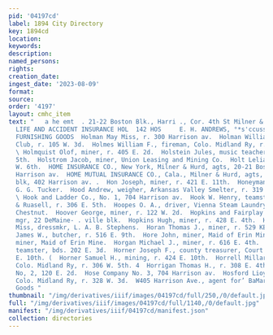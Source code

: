 ```yaml
---
pid: '04197cd'
label: 1894 City Directory
key: 1894cd
location: 
keywords: 
description: 
named_persons: 
rights: 
creation_date: 
ingest_date: '2023-08-09'
format: 
source: 
order: '4197'
layout: cmhc_item
text: "   a he emt  . 21-22 Boston Blk., Harri ., Cor. 4th St Milner & Hurd, FIRE,
  LIFE AND ACCIDENT INSURANCE HOL  142 HOS     E. H. ANDREWS, °*s'ccusst2ineor ” HOUSE
  FURNISHING GOODS  Holman May Miss, r. 300 Harrison av.  Holman William, with Pioneer
  Club, r. 105 W. 3d.  Holmes William F., fireman, Colo. Midland Ry, r. 411 W. 4th.
  \ Holmquist Olof, miner, r. 405 E. 2d.  Holstein Jules, music teacher, r. 134 EH.
  5th.  Holstrom Jacob, miner, Union Leasing and Mining Co.  Holt Lelia Mrs., r. 410
  W. 6th.  HOME INSURANCE CO., New York, Milner & Hurd, agts, 20-21 Boston blk, 402
  Harrison av.  HOME MUTUAL INSURANCE CO., Cala., Milner & Hurd, agts, 20-21 Boston
  blk, 402 Harrison av. .  Hon Joseph, miner, r. 421 E. 11th.  Honeyman Bruce, cook,
  G. G. Tucker.  Hood Andrew, weigher, Arkansas Valley Smelter, r. 319 Harrison av.
  \ Hook and Ladder Co., No. 1, 704 Harrison av.  Hook W. Henry, teamster, Mulock
  & Ruasell, r. 306 E. 5th.  Hoopes O. A., driver, Vienna Steam Laundry, 109 W. !
  Chestnut.  Hoover George, miner, r. 122 W. 2d.  Hopkins and Fairplay Mines, N. Rollins,
  mgr, 22 DeMaine- . ville blk.  Hopkins Hugh, miner, r. 428 E. 4th.  Hopkins Mamie
  Miss, dressmkr, L. A. B. Stephens.  Horan Thomas J., miner, r. 529 KE. 5th.  Hord
  James W., butcher, r. 516 E. 9th.  Hore John, miner, Maid of Erin Mine.  Hore William,
  miner, Maid of Erin Mine.  Horgan Michael J., miner, r. 616 E. 4th.  Horner George,
  teamster, bds. 202 E. 3d.  Horner Joseph F., county treasurer, Court House, r. 422
  E. 10th. (  Horner Samuel H., mining, r. 424 E. 10th.  Horrell Millard F., fireman,
  Colo. Midland Ry, r. 306 W. 5th. 4  Horrigan Thomas H., r. 308 E. 4th.  Hose Company
  No, 2, 120 E. 2d.  Hose Company No. 3, 704 Harrison av.  Hosford Lioyd W., brakeman,
  Colo. Midland Ry, r. 328 W. 3d.  W405 Harrison Ave., agent for’ BaMard’s Sporting
  Goods "
thumbnail: "/img/derivatives/iiif/images/04197cd/full/250,/0/default.jpg"
full: "/img/derivatives/iiif/images/04197cd/full/1140,/0/default.jpg"
manifest: "/img/derivatives/iiif/04197cd/manifest.json"
collection: directories
---
```

